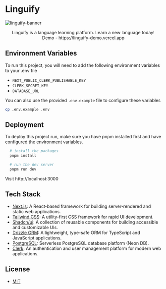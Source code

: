 # Linguify
![linguify-banner](https://github.com/user-attachments/assets/23d71230-1595-43c0-9ca5-2023f908072b)
<p align='center'>Linguify is a language learning platform. Learn a new language today!<br />Demo - https://linguify-demo.vercel.app</p>


## Environment Variables

To run this project, you will need to add the following environment variables to your .env file

- `NEXT_PUBLIC_CLERK_PUBLISHABLE_KEY`
- `CLERK_SECRET_KEY`
- `DATABASE_URL`

You can also use the provided `.env.example` file to configure these variables

```bash
cp .env.example .env
```
## Deployment

To deploy this project run, make sure you have pnpm installed first and have configured the environment variables.

```bash
  # install the packages
  pnpm install

  # run the dev server
  pnpm run dev
```
Visit http://localhost:3000


## Tech Stack

- [Next.js](https://nextjs.org/): A React-based framework for building server-rendered and static web applications.  
- [Tailwind CSS](https://tailwindcss.com/): A utility-first CSS framework for rapid UI development.  
- [Shadcn/ui](https://ui.shadcn.com/): A collection of reusable components for building accessible and customizable UIs.  
- [Drizzle ORM](https://orm.drizzle.team/): A lightweight, type-safe ORM for TypeScript and JavaScript applications.  
- [PostgreSQL](https://neon.tech/): Serverless PostgreSQL database platform (Neon DB).
- [Clerk](https://clerk.com/): An authentication and user management platform for modern web applications.

## License
- [MIT](LICENSE)
